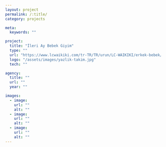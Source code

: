 ```yaml
---
layout: project
permalink: /:title/
category: projects

meta:
  keywords: ""

project:
  title: "İleri Ay Bebek Giyim"
  type: ""
  url: "https://www.lcwaikiki.com/tr-TR/TR/urun/LC-WAIKIKI/erkek-bebek/Takim-2-li/3005032/562960"
  logo: "/assets/images/yazlik-takim.jpg"
  tech: ""

agency:
  title: ""
  url: ""
  year: ""

images:
  - image:
    url: ""
    alt: ""
  - image:
    url: ""
    alt: ""
  - image:
    url: ""
    alt: ""
---
```

<p></p>
